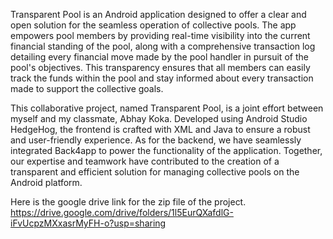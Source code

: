 Transparent Pool is an Android application designed to offer a clear and open solution for the seamless operation of collective pools. The app empowers pool members by providing real-time visibility into the current financial standing of the pool, along with a comprehensive transaction log detailing every financial move made by the pool handler in pursuit of the pool's objectives. This transparency ensures that all members can easily track the funds within the pool and stay informed about every transaction made to support the collective goals.

This collaborative project, named Transparent Pool, is a joint effort between myself and my classmate, Abhay Koka. Developed using Android Studio HedgeHog, the frontend is crafted with XML and Java to ensure a robust and user-friendly experience. As for the backend, we have seamlessly integrated Back4app to power the functionality of the application. Together, our expertise and teamwork have contributed to the creation of a transparent and efficient solution for managing collective pools on the Android platform.

Here is the google drive link for the zip file of the project.
https://drive.google.com/drive/folders/1l5EurQXafdlG-iFvUcpzMXxasrMyFH-o?usp=sharing
